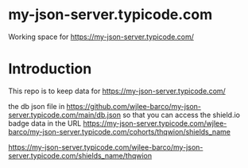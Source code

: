 # my-json-server.typicode.com
Working space for https://my-json-server.typicode.com/

# Introduction

This repo is to keep data for https://my-json-server.typicode.com/

the db json file in https://github.com/wjlee-barco/my-json-server.typicode.com/main/db.json so that you can access the shield.io badge data in the URL
https://my-json-server.typicode.com/wjlee-barco/my-json-server.typicode.com/cohorts/thqwion/shields_name

https://my-json-server.typicode.com/wjlee-barco/my-json-server.typicode.com/shields_name/thqwion
